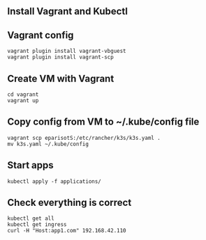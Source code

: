 ## Install Vagrant and Kubectl

## Vagrant config
```
vagrant plugin install vagrant-vbguest
vagrant plugin install vagrant-scp
```

## Create VM with Vagrant
```
cd vagrant
vagrant up
```

## Copy config from VM to ~/.kube/config file
```
vagrant scp eparisotS:/etc/rancher/k3s/k3s.yaml .
mv k3s.yaml ~/.kube/config
```

## Start apps
```
kubectl apply -f applications/
```

## Check everything is correct
```
kubectl get all
kubectl get ingress
curl -H "Host:app1.com" 192.168.42.110
```